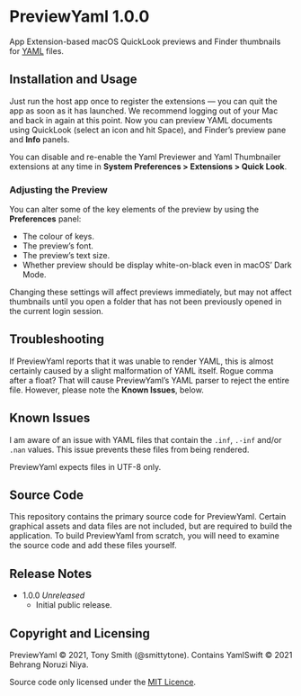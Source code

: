 # PreviewYaml 1.0.0

App Extension-based macOS QuickLook previews and Finder thumbnails for [YAML](https://yaml.org) files.

## Installation and Usage ##

Just run the host app once to register the extensions &mdash; you can quit the app as soon as it has launched. We recommend logging out of your Mac and back in again at this point. Now you can preview YAML documents using QuickLook (select an icon and hit Space), and Finder’s preview pane and **Info** panels.

You can disable and re-enable the Yaml Previewer and Yaml Thumbnailer extensions at any time in **System Preferences > Extensions > Quick Look**.

### Adjusting the Preview ###

You can alter some of the key elements of the preview by using the **Preferences** panel:

- The colour of keys.
- The preview’s font.
- The preview’s text size.
- Whether preview should be display white-on-black even in macOS’ Dark Mode.

Changing these settings will affect previews immediately, but may not affect thumbnails until you open a folder that has not been previously opened in the current login session.

## Troubleshooting ##

If PreviewYaml reports that it was unable to render YAML, this is almost certainly caused by a slight malformation of YAML itself. Rogue comma after a float? That will cause PreviewYaml’s YAML parser to reject the entire file. However, please note the **Known Issues**, below.

## Known Issues ##

I am aware of an issue with YAML files that contain the `.inf`, `.-inf` and/or `.nan` values. This issue prevents these files from being rendered.

PreviewYaml expects files in UTF-8 only.

## Source Code ##

This repository contains the primary source code for PreviewYaml. Certain graphical assets and data files are not included, but are required to build the application. To build PreviewYaml from scratch, you will need to examine the source code and add these files yourself.

## Release Notes

* 1.0.0 *Unreleased*
    * Initial public release.

## Copyright and Licensing

PreviewYaml © 2021, Tony Smith (@smittytone). Contains YamlSwift © 2021 Behrang Noruzi Niya.

Source code only licensed under the [MIT Licence](LICENSE).
